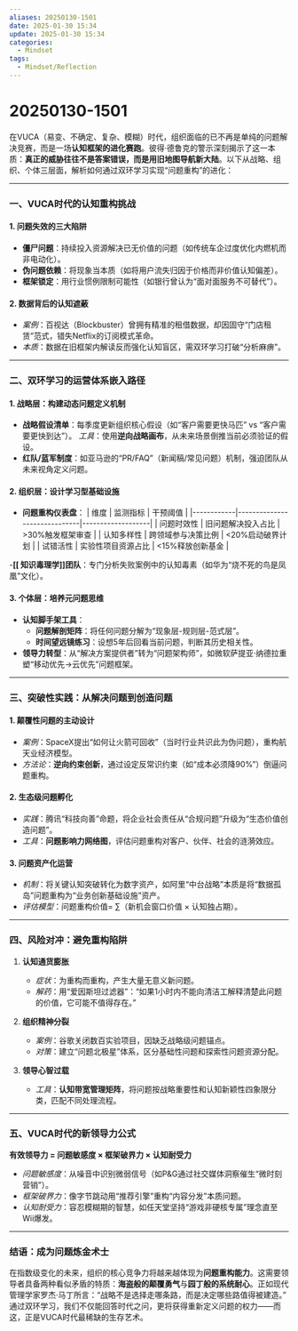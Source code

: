 ```yaml
---
aliases: 20250130-1501
date: 2025-01-30 15:34
update: 2025-01-30 15:34
categories:
  - Mindset
tags:
  - Mindset/Reflection
---
```

# 20250130-1501

在VUCA（易变、不确定、复杂、模糊）时代，组织面临的已不再是单纯的问题解决竞赛，而是一场**认知框架的进化赛跑**。彼得·德鲁克的警示深刻揭示了这一本质：**真正的威胁往往不是答案错误，而是用旧地图导航新大陆**。以下从战略、组织、个体三层面，解析如何通过双环学习实现“问题重构”的进化：

---

### **一、VUCA时代的认知重构挑战**
#### 1. **问题失效的三大陷阱**
   - **僵尸问题**：持续投入资源解决已无价值的问题（如传统车企过度优化内燃机而非电动化）。
   - **伪问题依赖**：将现象当本质（如将用户流失归因于价格而非价值认知偏差）。
   - **框架锁定**：用行业惯例限制可能性（如银行曾认为“面对面服务不可替代”）。

#### 2. **数据背后的认知遮蔽**
   - *案例*：百视达（Blockbuster）曾拥有精准的租借数据，却因固守“门店租赁”范式，错失Netflix的订阅模式革命。
   - *本质*：数据在旧框架内解读反而强化认知盲区，需双环学习打破“分析麻痹”。

---

### **二、双环学习的运营体系嵌入路径**
#### 1. **战略层：构建动态问题定义机制**
   - **战略假设清单**：每季度更新组织核心假设（如“客户需要更快马匹” vs “客户需要更快到达”）。
     *工具*：使用**逆向战略画布**，从未来场景倒推当前必须验证的假设。
   - **红队/蓝军制度**：如亚马逊的“PR/FAQ”（新闻稿/常见问题）机制，强迫团队从未来视角定义问题。

#### 2. **组织层：设计学习型基础设施**
   - **问题重构仪表盘**：
     | 维度       | 监测指标                     | 干预阈值          |
     |------------|------------------------------|-------------------|
     | 问题时效性 | 旧问题解决投入占比           | >30%触发框架审查 |
     | 认知多样性 | 跨领域参与决策比例           | <20%启动破界计划 |
     | 试错活性   | 实验性项目资源占比           | <15%释放创新基金 |

   -**[[ 知识毒理学]]团队**：专门分析失败案例中的认知毒素（如华为“烧不死的鸟是凤凰”文化）。

#### 3. **个体层：培养元问题思维**
   - **认知脚手架工具**：
     - **问题解剖矩阵**：将任何问题分解为“现象层-规则层-范式层”。
     - **时间望远镜练习**：设想5年后回看当前问题，判断其历史相关性。
   - **领导力转型**：从“解决方案提供者”转为“问题架构师”，如微软萨提亚·纳德拉重塑“移动优先→云优先”问题框架。

---

### **三、突破性实践：从解决问题到创造问题**
#### 1. **颠覆性问题的主动设计**
   - *案例*：SpaceX提出“如何让火箭可回收”（当时行业共识此为伪问题），重构航天业经济模型。
   - *方法论*：**逆向约束创新**，通过设定反常识约束（如“成本必须降90%”）倒逼问题重构。

#### 2. **生态级问题孵化**
   - *实践*：腾讯“科技向善”命题，将企业社会责任从“合规问题”升级为“生态价值创造问题”。
   - *工具*：**问题影响力网络图**，评估问题重构对客户、伙伴、社会的涟漪效应。

#### 3. **问题资产化运营**
   - *机制*：将关键认知突破转化为数字资产，如阿里“中台战略”本质是将“数据孤岛”问题重构为“业务创新基础设施”资产。
   - *评估模型*：问题重构价值= ∑（新机会窗口价值 × 认知独占期）。

---

### **四、风险对冲：避免重构陷阱**
1. **认知通货膨胀**  
   - *症状*：为重构而重构，产生大量无意义新问题。  
   - *解药*：用“爱因斯坦过滤器”：“如果1小时内不能向清洁工解释清楚此问题的价值，它可能不值得存在。”

2. **组织精神分裂**  
   - *案例*：谷歌关闭数百实验项目，因缺乏战略级问题锚点。  
   - *对策*：建立“问题北极星”体系，区分基础性问题和探索性问题资源分配。

3. **领导心智过载**  
   - *工具*：**认知带宽管理矩阵**，将问题按战略重要性和认知新颖性四象限分类，匹配不同处理流程。

---

### **五、VUCA时代的新领导力公式**  
**有效领导力 = 问题敏感度 × 框架破界力 × 认知耐受力**  
- *问题敏感度*：从噪音中识别微弱信号（如P&G通过社交媒体洞察催生“微时刻营销”）。  
- *框架破界力*：像字节跳动用“推荐引擎”重构“内容分发”本质问题。  
- *认知耐受力*：容忍模糊期的智慧，如任天堂坚持“游戏非硬核专属”理念直至Wii爆发。

---

### **结语：成为问题炼金术士**  
在指数级变化的未来，组织的核心竞争力将越来越体现为**问题重构能力**。这需要领导者具备两种看似矛盾的特质：**海盗般的颠覆勇气**与**园丁般的系统耐心**。正如现代管理学家罗杰·马丁所言：“战略不是选择走哪条路，而是决定哪些路值得被建造。” 通过双环学习，我们不仅能回答时代之问，更将获得重新定义问题的权力——而这，正是VUCA时代最稀缺的生存艺术。